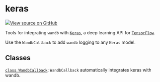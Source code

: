 # keras

<!-- Insert buttons and diff -->


[![](https://www.tensorflow.org/images/GitHub-Mark-32px.png)View source on GitHub](https://www.github.com/wandb/client/tree/v0.10.31/wandb/integration/keras/__init__.py)




Tools for integrating <code>wandb</code> with [`Keras`](https://keras.io/), a deep learning API for [`TensorFlow`](https://www.tensorflow.org/).


Use the <code>WandbCallback</code> to add <code>wandb</code> logging to any <code>Keras</code> model.

## Classes

[`class WandbCallback`](./wandbcallback.md): <code>WandbCallback</code> automatically integrates keras with wandb.

